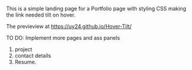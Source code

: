 This is a simple landing page for a Portfolio page with styling CSS making the link needed tilt on hover.

The previeview at  https://uy24.github.io/Hover-Tilt/

TO DO: Implement more pages and ass panels
1. project
2. contact details
3. Resume.